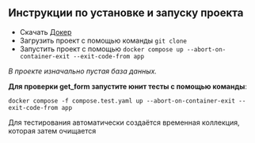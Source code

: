 ## Инструкции по установке и запуску проекта

- Скачать [Докер](https://docs.docker.com/engine/install/)
- Загрузить проект с помощью команды `git clone `
- Запустить проект с помощью `docker compose up --abort-on-container-exit --exit-code-from app`

*В проекте изначально пустая база данных.*

**Для проверки get_form запустите юнит тесты с помощью команды**:

`docker compose -f compose.test.yaml up --abort-on-container-exit --exit-code-from app`

Для тестирования автоматически создаётся временная коллекция, которая затем очищается